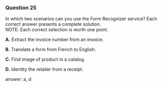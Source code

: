 ### Question 25

In which two scenarios can you use the Form Recognizer service? Each correct answer presents a complete solution.  
NOTE: Each correct selection is worth one point.

**A.** Extract the invoice number from an invoice.

**B.** Translate a form from French to English.

**C.** Find image of product in a catalog.

**D.** Identity the retailer from a receipt.

answer: a, d

